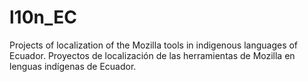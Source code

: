 # l10n_EC
Projects of localization of the Mozilla tools in indigenous languages of Ecuador.
Proyectos de localización de las herramientas de Mozilla en lenguas indígenas de Ecuador.
